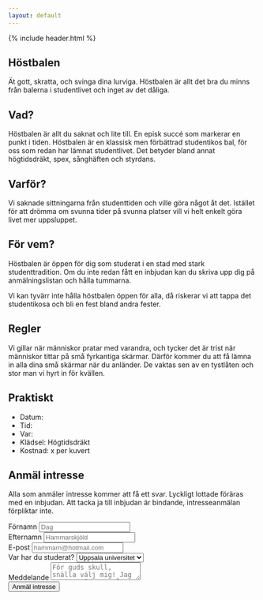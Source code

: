 ```yaml
---
layout: default
---
```

<section class="hero hero--ball">
  {% include header.html %}
  <h1 class="hero_headline">Höstbalen</h1>
  <p class="hero_text">Ät gott, skratta, och svinga dina lurviga. Höstbalen är allt det bra du minns från balerna i studentlivet och inget av det&nbsp;dåliga.</p>
</section>
<section>
  <div class="inner inner--page">
    <h2 class="page_headline">Vad?</h2>
    <p class="page_text page_text--last">Höstbalen är allt du saknat och lite till. En episk succé som markerar en punkt i tiden. Höstbalen är en klassisk men förbättrad studentikos bal, för oss som redan har lämnat studentlivet. Det betyder bland annat högtidsdräkt, spex, sånghäften och styrdans.</p>
    <h2 class="page_headline">Varför?</h2>
    <p class="page_text page_text--last">Vi saknade sittningarna från studenttiden och ville göra något åt det. Istället för att drömma om svunna tider på svunna platser vill vi helt enkelt göra livet mer uppsluppet.</p>
    <h2 class="page_headline">För vem?</h2>
    <p class="page_text">Höstbalen är öppen för dig som studerat i en stad med stark studenttradition. Om du inte redan fått en inbjudan kan du skriva upp dig på anmälningslistan och hålla tummarna.</p>
    <p class="page_text page_text--last">Vi kan tyvärr inte hålla höstbalen öppen för alla, då riskerar vi att tappa det studentikosa och bli en fest bland andra fester.</p>
    <h2 class="page_headline">Regler</h2>
    <p class="page_text page_text--last">Vi gillar när människor pratar med varandra, och tycker det är trist när människor tittar på små fyrkantiga skärmar. Därför kommer du att få lämna in alla dina små skärmar när du anländer. De vaktas sen av en tystlåten och stor man vi hyrt in för kvällen.</p>
    <h2 class="page_headline">Praktiskt</h2>
    <ul>
      <li>Datum: </li>
      <li>Tid:</li>
      <li>Var: </li>
      <li>Klädsel: Högtidsdräkt</li>
      <li>Kostnad: x per kuvert</li>
    </ul>
    <p class="page_text page_text--last"></p>
    <h2 class="page_headline">Anmäl intresse</h2>
    <p class="page_text page_text--last">Alla som anmäler intresse kommer att få ett svar. Lyckligt lottade föräras med en inbjudan. Att tacka ja till inbjudan är bindande, intresseanmälan förpliktar inte.</p>
    <form action="https://formspree.io/f/xnnaejrl" method="POST">
      <div class="form_subgroup">
        <label class="form_label" for="firstname">Förnamn</label>
        <input class="form_input" id="firstname" name="firstname" placeholder="Dag" />
      </div>
      <div class="form_subgroup">
        <label class="form_label" for="lastname">Efternamn</label>
        <input class="form_input" id="lastname" name="lastname" placeholder="Hammarskjöld" />
      </div>
      <div class="form_subgroup">
        <label class="form_label" for="email">E-post</label>
        <input class="form_input" id="form_email" name="email" placeholder="hammarn@hotmail.com" />
      </div>
      <div class="form_subgroup">
        <label for="education">Var har du studerat?</label>
        <select class="form_select" id="education" name="education">
          <option value="uppsala">Uppsala universitet</option>
          <option value="lund">Lunds universitet</option>
          <option value="chalmers">Chalmers</option>
          <option value="other">Annat - fyll i nedan</option>
        </select>
      </div>
      <div class="form_subgroup">
        <label class="form_label" for="message">Meddelande</label>
        <textarea class="form_textarea" id="message" placeholder="För guds skull, snälla välj mig! Jag var sexmästare på nationen!"></textarea>
      </div>
      <input type="hidden" name="_next" value="https://orden.eljest.se/tack" />
      <input type="hidden" name="_subject" value="Anmälan höstbal!" />
      <input type="submit" id="submit" value="Anmäl intresse" />
    </form>
  </div>
</section>
